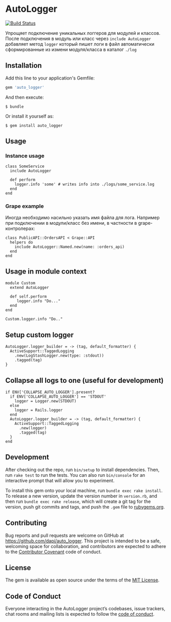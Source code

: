 # AutoLogger

[![Build Status](https://travis-ci.org/BrandyMint/auto_logger.svg)](https://travis-ci.org/BrandyMint/auto_logger)

Упрощяет подключение уникальных логгеров для модулей и классов. После
подключения в модуль или класс через `include AutoLogger` добавляет метод
`logger` который пишет логи в файл автоматически сформированные из измени
модуля/класса в каталог `./log`

## Installation

Add this line to your application's Gemfile:

```ruby
gem 'auto_logger'
```

And then execute:

    $ bundle

Or install it yourself as:

    $ gem install auto_logger

## Usage

### Instance usage

```
class SomeService
  include AutoLogger

  def perform
    logger.info 'some' # writes info into ./logs/some_service.log
  end
end
```


### Grape example

Иногда необходимо насильно указать имя файла для лога. Например при подключении
в модули/класс без имени, в частности в grape-контролерах:

```
class PublicAPI::OrdersAPI < Grape::API
  helpers do
    include AutoLogger::Named.new(name: :orders_api)
  end
end
```

## Usage in module context

```
module Custom
  extend AutoLogger

  def self.perform
     logger.info "Do..."
  end
end

Custom.logger.info "Do.."
```

## Setup custom logger

```
AutoLogger.logger_builder = -> (tag, default_formatter) {
  ActiveSupport::TaggedLogging
    .new(LogStashLogger.new(type: :stdout))
    .tagged(tag)
}
```

## Collapse all logs to one (useful for development)

```
if ENV['COLLAPSE_AUTO_LOGGER'].present?
  if ENV['COLLAPSE_AUTO_LOGGER'] == 'STDOUT'
    logger = Logger.new(STDOUT)
  else
    logger = Rails.logger
  end
  AutoLogger.logger_builder = -> (tag, default_formatter) {
    ActiveSupport::TaggedLogging
      .new(logger)
      .tagged(tag)
  }
end
```

## Development

After checking out the repo, run `bin/setup` to install dependencies. Then, run `rake test` to run the tests. You can also run `bin/console` for an interactive prompt that will allow you to experiment.

To install this gem onto your local machine, run `bundle exec rake install`. To release a new version, update the version number in `version.rb`, and then run `bundle exec rake release`, which will create a git tag for the version, push git commits and tags, and push the `.gem` file to [rubygems.org](https://rubygems.org).

## Contributing

Bug reports and pull requests are welcome on GitHub at https://github.com/dapi/auto_logger. This project is intended to be a safe, welcoming space for collaboration, and contributors are expected to adhere to the [Contributor Covenant](http://contributor-covenant.org) code of conduct.

## License

The gem is available as open source under the terms of the [MIT License](https://opensource.org/licenses/MIT).

## Code of Conduct

Everyone interacting in the AutoLogger project’s codebases, issue trackers, chat rooms and mailing lists is expected to follow the [code of conduct](https://github.com/dapi/auto_logger/blob/master/CODE_OF_CONDUCT.md).
